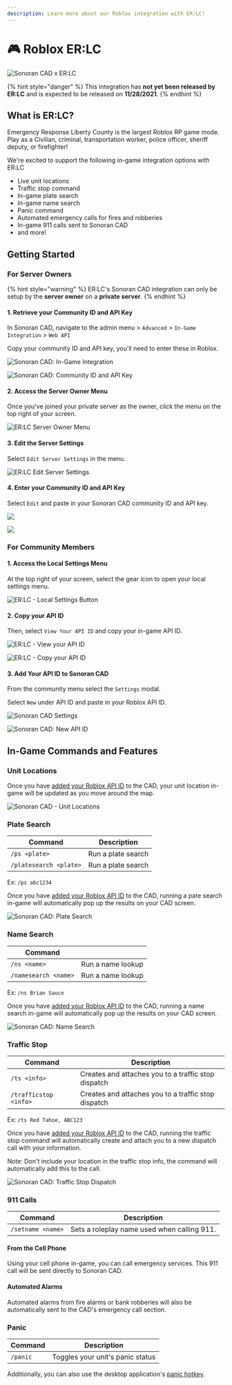 ```yaml
---
description: Learn more about our Roblox integration with ER:LC!
---
```


# 🎮 Roblox ER:LC

![Sonoran CAD x ER:LC](<../.gitbook/assets/Artboard 1 (2).png>)

{% hint style="danger" %}
This integration has **not yet been released by ER:LC** and is expected to be released on **11/28/2021**.
{% endhint %}

## What is ER:LC?

Emergency Response Liberty County is the largest Roblox RP game mode. Play as a Civilian, criminal, transportation worker, police officer, sheriff deputy, or firefighter!

We're excited to support the following in-game integration options with ER:LC

* Live unit locations
* Traffic stop command
* In-game plate search
* In-game name search
* Panic command
* Automated emergency calls for fires and robberies
* In-game 911 calls sent to Sonoran CAD
* and more!

## Getting Started

### For Server Owners

{% hint style="warning" %}
ER:LC's Sonoran CAD integration can only be setup by the **server owner** on a **private server**.
{% endhint %}

#### 1. Retrieve your Community ID and API Key

In Sonoran CAD, navigate to the admin menu > `Advanced` > `In-Game Integration` > `Web API`

Copy your community ID and API key, you'll need to enter these in Roblox.

![Sonoran CAD: In-Game Integration](<../.gitbook/assets/image (303).png>)

![Sonoran CAD: Community ID and API Key](<../.gitbook/assets/image (301).png>)

#### 2. Access the Server Owner Menu

Once you've joined your private server as the owner, click the menu on the top right of your screen.

![ER:LC Server Owner Menu](<../.gitbook/assets/image (294).png>)

#### 3. Edit the Server Settings

Select `Edit Server Settings` in the menu.

![ER:LC Edit Server Settings](<../.gitbook/assets/image (291).png>)

#### 4. Enter your Community ID and API Key

Select `Edit` and paste in your Sonoran CAD community ID and API key.

![](<../.gitbook/assets/image (296).png>)

![](<../.gitbook/assets/image (295).png>)

### For Community Members

#### 1. Access the Local Settings Menu

At the top right of your screen, select the gear icon to open your local settings menu.

![ER:LC - Local Settings Button](<../.gitbook/assets/image (300).png>)

#### 2. Copy your API ID

Then, select `View Your API ID` and copy your in-game API ID.

![ER:LC - View your API ID](<../.gitbook/assets/image (298).png>)

![ER:LC - Copy your API ID](<../.gitbook/assets/image (299).png>)

#### 3. Add Your API ID to Sonoran CAD

From the community menu select the `Settings` modal.

Select `New` under API ID and paste in your Roblox API ID.

![Sonoran CAD Settings](<../.gitbook/assets/image (290).png>)

![Sonoran CAD: New API ID](<../.gitbook/assets/image (293).png>)

## In-Game Commands and Features

### Unit Locations

Once you have [added your Roblox API ID](roblox-er-lc.md#for-community-members) to the CAD, your unit location in-game will be updated as you move around the map.

![Sonoran CAD - Unit Locations](<../.gitbook/assets/Screen Shot 2021-11-27 at 10.17.54 AM.png>)

### Plate Search

| Command                | Description        |
| ---------------------- | ------------------ |
| `/ps <plate>`          | Run a plate search |
| `/platesearch <plate>` | Run a plate search |

Ex: `/ps abc1234`

Once you have [added your Roblox API ID](roblox-er-lc.md#for-community-members) to the CAD, running a pate search in-game will automatically pop up the results on your CAD screen.

![Sonoran CAD: Plate Search](<../.gitbook/assets/Screen Shot 2021-11-27 at 10.24.49 AM.png>)

### Name Search

| Command              |                   |
| -------------------- | ----------------- |
| `/ns <name>`         | Run a name lookup |
| `/namesearch <name>` | Run a name lookup |

Ex: `/ns Brian Sauce`

Once you have [added your Roblox API ID](roblox-er-lc.md#for-community-members) to the CAD,  running a name search in-game will automatically pop up the results on your CAD screen.

![Sonoran CAD: Name Search](<../.gitbook/assets/Screen Shot 2021-11-27 at 10.25.04 AM.png>)

### Traffic Stop

| Command               | Description                                          |
| --------------------- | ---------------------------------------------------- |
| `/ts <info>`          | Creates and attaches you to a traffic stop dispatch  |
| `/trafficstop <info>` | Creates and attaches you to a traffic stop dispatch  |

Ex: `/ts Red Tahoe, ABC123`

Once you have [added your Roblox API ID](roblox-er-lc.md#for-community-members) to the CAD, running the traffic stop command will automatically create and attach you to a new dispatch call with your information.

Note: Don't include your location in the traffic stop info, the command will automatically add this to the call.

![Sonoran CAD: Traffic Stop Dispatch](<../.gitbook/assets/Screen Shot 2021-11-27 at 10.36.11 AM.png>)

### 911 Calls

| Command           | Description                                 |
| ----------------- | ------------------------------------------- |
| `/setname <name>` | Sets a roleplay name used when calling 911. |

#### From the Cell Phone

Using your cell phone in-game, you can call emergency services. This 911 call will be sent directly to Sonoran CAD.

#### Automated Alarms

Automated alarms from fire alarms or bank robberies will also be automatically sent to the CAD's emergency call section.

### Panic

| Command  | Description                      |
| -------- | -------------------------------- |
| `/panic` | Toggles your unit's panic status |

Additionally, you can also use the desktop application's [panic hotkey](../tutorials/other-features/configurable-hotkeys.md).
